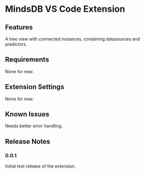 # MindsDB VS Code Extension

## Features

A tree view with connected instances, containing datasources and predictors.

## Requirements

None for now.

## Extension Settings

None for now.

## Known Issues

Needs better error handling.

## Release Notes

### 0.0.1

Initial test release of the extension.